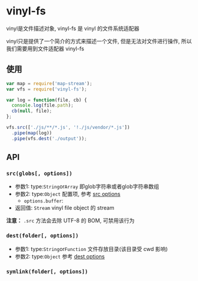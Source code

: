 # vinyl-fs

vinyl是文件描述对象, vinyl-fs 是 vinyl 的文件系统适配器

vinyl只是提供了一个简介的方式来描述一个文件, 但是无法对文件进行操作, 所以我们需要用到文件适配器 vinyl-fs

## 使用

```javascript
var map = require('map-stream');
var vfs = require('vinyl-fs');

var log = function(file, cb) {
  console.log(file.path);
  cb(null, file);
};

vfs.src(['./js/**/*.js', '!./js/vendor/*.js'])
  .pipe(map(log))
  .pipe(vfs.dest('./output'));
```

## API

### `src(globs[, options])`
- 参数1: type:`String`or`Array` 即glob字符串或者glob字符串数组
- 参数2: type:`Object` 配置项, 参考 [src options](https://github.com/Cinux-Chosan/learning/blob/master/Projects%E6%9E%84%E5%BB%BA-learning/gulp/vinyl-fs.md#options)
  - `options.buffer`:
- 返回值: `Stream` vinyl file object 的 stream

**注意：** `.src` 方法会去除 UTF-8 的 BOM, 可禁用该行为

### `dest(folder[, options])`

- 参数1: type:`String`or`Function` 文件存放目录(该目录受 cwd 影响)
- 参数2: type:`Object` 参考 [dest options](https://github.com/Cinux-Chosan/learning/blob/master/Projects%E6%9E%84%E5%BB%BA-learning/gulp/vinyl-fs.md#options-1)


### `symlink(folder[, options])`
